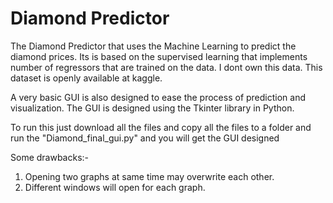 # Diamond Predictor
The Diamond Predictor that uses the Machine Learning to predict the diamond prices. Its is based on the supervised learning that implements number of regressors that are trained on the data. I dont own this data. This dataset is openly available at kaggle. 

A very basic GUI is also designed to ease the process of prediction and visualization. 
The GUI is designed using the Tkinter library in Python.

To run this just download all the files and copy all the files to a folder and run the 
"Diamond_final_gui.py" and you will get the GUI designed 

Some drawbacks:-
1. Opening two graphs at same time may overwrite each other.
2. Different windows will open for each graph. 

